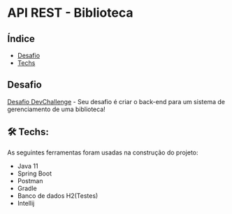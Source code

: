 

<h1>API REST - Biblioteca</h1>

## Índice

- [Desafio](https://github.com/OseiasDomingues/api-rest-books#desafio)
- [Techs](https://github.com/OseiasDomingues/api-rest-books#techs)

## Desafio

<p><a href="https://www.devchallenge.com.br/challenges/5f0b43f5a5fec43156149043/details">Desafio DevChallenge</a> - Seu desafio é criar o back-end para um sistema de gerenciamento de uma biblioteca!</p>

## 🛠 Techs:

As seguintes ferramentas foram usadas na construção do projeto: 

- Java 11
- Spring Boot
- Postman
- Gradle
- Banco de dados H2(Testes)
- Intellij



